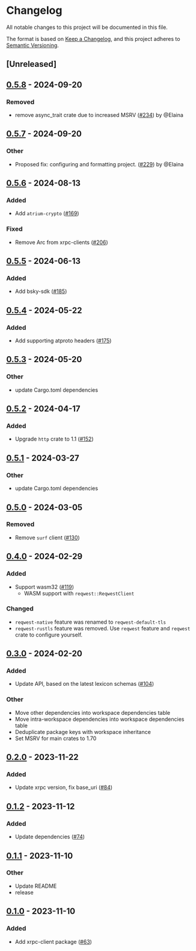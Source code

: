 # Changelog
All notable changes to this project will be documented in this file.

The format is based on [Keep a Changelog](https://keepachangelog.com/en/1.0.0/),
and this project adheres to [Semantic Versioning](https://semver.org/spec/v2.0.0.html).

## [Unreleased]
## [0.5.8](https://github.com/sugyan/atrium/compare/atrium-xrpc-client-v0.5.7...atrium-xrpc-client-v0.5.8) - 2024-09-20

### Removed
- remove async_trait crate due to increased MSRV ([#234](https://github.com/sugyan/atrium/pull/234)) by @Elaina
## [0.5.7](https://github.com/sugyan/atrium/compare/atrium-xrpc-client-v0.5.6...atrium-xrpc-client-v0.5.7) - 2024-09-20

### Other
- Proposed fix: configuring and formatting project. ([#229](https://github.com/sugyan/atrium/pull/229)) by @Elaina

## [0.5.6](https://github.com/sugyan/atrium/compare/atrium-xrpc-client-v0.5.5...atrium-xrpc-client-v0.5.6) - 2024-08-13

### Added
- Add `atrium-crypto` ([#169](https://github.com/sugyan/atrium/pull/169))

### Fixed
- Remove Arc from xrpc-clients ([#206](https://github.com/sugyan/atrium/pull/206))

## [0.5.5](https://github.com/sugyan/atrium/compare/atrium-xrpc-client-v0.5.4...atrium-xrpc-client-v0.5.5) - 2024-06-13

### Added
- Add bsky-sdk ([#185](https://github.com/sugyan/atrium/pull/185))

## [0.5.4](https://github.com/sugyan/atrium/compare/atrium-xrpc-client-v0.5.3...atrium-xrpc-client-v0.5.4) - 2024-05-22

### Added
- Add supporting atproto headers ([#175](https://github.com/sugyan/atrium/pull/175))

## [0.5.3](https://github.com/sugyan/atrium/compare/atrium-xrpc-client-v0.5.2...atrium-xrpc-client-v0.5.3) - 2024-05-20

### Other
- update Cargo.toml dependencies

## [0.5.2](https://github.com/sugyan/atrium/compare/atrium-xrpc-client-v0.5.1...atrium-xrpc-client-v0.5.2) - 2024-04-17

### Added
- Upgrade `http` crate to 1.1 ([#152](https://github.com/sugyan/atrium/pull/152))

## [0.5.1](https://github.com/sugyan/atrium/compare/atrium-xrpc-client-v0.5.0...atrium-xrpc-client-v0.5.1) - 2024-03-27

### Other
- update Cargo.toml dependencies

## [0.5.0](https://github.com/sugyan/atrium/compare/atrium-xrpc-client-v0.4.0...atrium-xrpc-client-v0.5.0) - 2024-03-05

### Removed
- Remove `surf` client ([#130](https://github.com/sugyan/atrium/pull/130))

## [0.4.0](https://github.com/sugyan/atrium/compare/atrium-xrpc-client-v0.3.0...atrium-xrpc-client-v0.4.0) - 2024-02-29

### Added
- Support wasm32 ([#119](https://github.com/sugyan/atrium/pull/119))
  - WASM support with `reqwest::ReqwestClient`

### Changed
- `reqwest-native` feature was renamed to `reqwest-default-tls`
- `reqwest-rustls` feature was removed. Use `reqwest` feature and `reqwest` crate to configure yourself.

## [0.3.0](https://github.com/sugyan/atrium/compare/atrium-xrpc-client-v0.2.0...atrium-xrpc-client-v0.3.0) - 2024-02-20

### Added
- Update API, based on the latest lexicon schemas ([#104](https://github.com/sugyan/atrium/pull/104))

### Other
- Move other dependencies into workspace dependencies table
- Move intra-workspace dependencies into workspace dependencies table
- Deduplicate package keys with workspace inheritance
- Set MSRV for main crates to 1.70

## [0.2.0](https://github.com/sugyan/atrium/compare/atrium-xrpc-client-v0.1.2...atrium-xrpc-client-v0.2.0) - 2023-11-22

### Added
- Update xrpc version, fix base_uri ([#84](https://github.com/sugyan/atrium/pull/84))

## [0.1.2](https://github.com/sugyan/atrium/compare/atrium-xrpc-client-v0.1.1...atrium-xrpc-client-v0.1.2) - 2023-11-12

### Added
- Update dependencies ([#74](https://github.com/sugyan/atrium/pull/74))

## [0.1.1](https://github.com/sugyan/atrium/compare/atrium-xrpc-client-v0.1.0...atrium-xrpc-client-v0.1.1) - 2023-11-10

### Other
- Update README
- release

## [0.1.0](https://github.com/sugyan/atrium/releases/tag/atrium-xrpc-client-v0.1.0) - 2023-11-10

### Added
- Add xrpc-client package ([#63](https://github.com/sugyan/atrium/pull/63))

